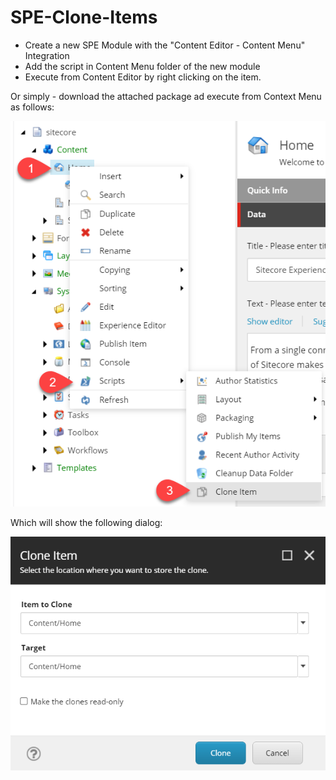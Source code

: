 # SPE-Clone-Items

- Create a new SPE Module with the "Content Editor - Content Menu" Integration
- Add the script in Content Menu folder of the new module
- Execute from Content Editor by right clicking on the item.


Or simply - download the attached package ad execute from Context Menu as follows:

![How to run the script](ContextMenu.png?raw=true "How to run the script")

Which will show the following dialog:

![Dialog](Dialog.png?raw=true "Background Clone Dialog")
